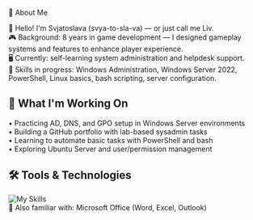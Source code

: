 
📌 About Me

👋 Hello! I'm Svjatoslava (svya-to-sla-va) — or just call me Liv.  
🎮 Background: 8 years in game development — I designed gameplay systems and features to enhance player experience.  
🖥️ Currently: self-learning system administration and helpdesk support.  
🧠 Skills in progress: Windows Administration, Windows Server 2022, PowerShell, Linux basics, bash scripting, server configuration.

## 🚀 What I'm Working On

• Practicing AD, DNS, and GPO setup in Windows Server environments  
• Building a GitHub portfolio with lab-based sysadmin tasks  
• Learning to automate basic tasks with PowerShell and bash  
• Exploring Ubuntu Server and user/permission management

## 🛠️ Tools & Technologies

![My Skills](https://skillicons.dev/icons?i=figma,windows,linux,powershell,bash,github,vscode,unity&perline=8)  
📝 Also familiar with: Microsoft Office (Word, Excel, Outlook)
